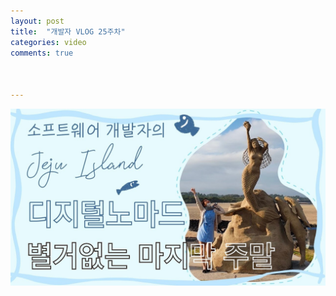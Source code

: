 ```yaml
---
layout: post
title:  "개발자 VLOG 25주차"
categories: video 
comments: true



---
```


[![썸네일](/assets/img/youtube/25.jpg)](https://youtu.be/jfDeTTUhJcU)













